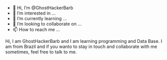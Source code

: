 - 👋 Hi, I’m @GhostHackerBarb
- 👀 I’m interested in ...
- 🌱 I’m currently learning ...
- 💞️ I’m looking to collaborate on ...
- 📫 How to reach me ...

<!---
GhostHackerBarb/GhostHackerBarb is a ✨ special ✨ repository because its `README.md` (this file) appears on your GitHub profile.
You can click the Preview link to take a look at your changes.
--->
Hi, I am GhostHackerBarb and I am learning programming and Data Base. I am from Brazil and if you wanto to stay in touch and collaborate with me sometimes, feel free to talk to me.
